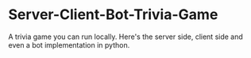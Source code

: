 # Server-Client-Bot-Trivia-Game
A trivia game you can run locally. Here's the server side, client side and even a bot implementation in python. 
